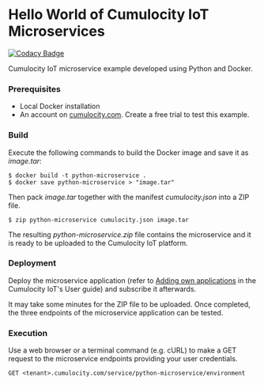 # Hello World of Cumulocity IoT Microservices

[![Codacy Badge](https://api.codacy.com/project/badge/Grade/43b50d865e48495996ee831f27459823)](https://app.codacy.com/app/manasesjesus/c8y_hw_microservice_python?utm_source=github.com&utm_medium=referral&utm_content=manasesjesus/c8y_hw_microservice_python&utm_campaign=Badge_Grade_Dashboard)

Cumulocity IoT microservice example developed using Python and Docker.

### Prerequisites

*   Local Docker installation
*   An account on [cumulocity.com](https://cumulocity.com). Create a free trial to test this example.

### Build

Execute the following commands to build the Docker image and save it as *image.tar*:

```shell
$ docker build -t python-microservice .
$ docker save python-microservice > "image.tar"
```

Then pack *image.tar* together with the manifest *cumulocity.json* into a ZIP file.

```shell
$ zip python-microservice cumulocity.json image.tar
```

The resulting *python-microservice.zip* file contains the microservice and it is ready to be uploaded to the Cumulocity IoT platform.

### Deployment

Deploy the microservice application (refer to [Adding own applications](https://cumulocity.com/guides/users-guide/administration/#a-name-adding-applications-a-adding-own-applications) in the Cumulocity IoT's User guide) and subscribe it afterwards.

It may take some minutes for the ZIP file to be uploaded. Once completed, the three endpoints of the microservice application can be tested.

### Execution

Use a web browser or a terminal command (e.g. cURL) to make a GET request to the microservice endpoints providing your user credentials.

```http
GET <tenant>.cumulocity.com/service/python-microservice/environment
```
